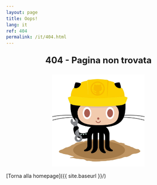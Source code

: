 ```yaml
---
layout: page
title: Oops!
lang: it
ref: 404
permalink: /it/404.html
---
```


<p style="text-align: center; font-weight: bold; font-size: 24px;">
404 - Pagina non trovata
</p>

<p style="text-align: center;">
  <img src="../assets/images/404.jpg" alt="In costruzione" style="max-width: 50%; height: auto;">
</p>

[Torna alla homepage]({{ site.baseurl }}/)